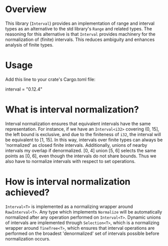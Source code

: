 Overview
========

This library (`Interval`) provides an implementation of range and interval types as an alternative to the std library's `Range` and related types. The reasoning for this alternative is that `Interval` provides machinery for the normalization of (finite) intervals. This reduces ambiguity and enhances analysis of finite types.

Usage
=====

Add this line to your crate's Cargo.toml file:

interval = "0.12.4"


What is interval normalization?
===============================

Interval normalization ensures that equivalent intervals have the same representation. For instance, if we have an `Interval<i32>` covering (0, 15], the left bound is exclusive, and due to the finiteness of `i32`, the interval will be equivalent to [1, 15]. In this way, intervals over finite types can always be 'normalized' as closed finite intervals. Additionally, unions of nearby intervals my overlap if denormalized. [0, 4] union [5, 6] selects the same points as [0, 6], even though the intervals do not share bounds. Thus we also have to normalize intervals with respect to set operations.


How is interval normalization achieved?
======================================

`Interval<T>` is implemented as a normalizing wrapper around `RawInterval<T>`. Any type which implements `Normalize` will be automatically normalized after any operation performed on `Interval<T>`. Dynamic unions of intervals are implemented through `Selection<T>`, which is a normalizing wrapper around `TineTree<T>`, which ensures that interval operations are performed on the broadest 'denormalized' set of intervals possible before normalization occurs.
